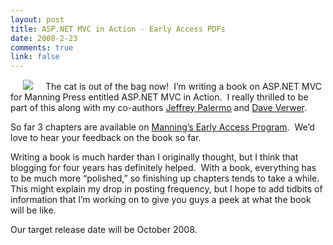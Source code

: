 ```yaml
--- 
layout: post
title: ASP.NET MVC in Action - Early Access PDFs
date: 2008-2-23
comments: true
link: false
---
```

<p><img src="/images/palermo_cover150_.jpg" hspace="20"  border="0"  />The cat is out of the bag now!&nbsp; I&rsquo;m writing a book on ASP.NET MVC for Manning Press entitled ASP.NET MVC in Action.&nbsp; I really thrilled to be part of this along with my co-authors <a href="http://jeffreypalermo.com/" target="_blank">Jeffrey Palermo</a> and <a href="http://daveverwer.com/" target="_blank">Dave Verwer</a>.</p><p>So far 3 chapters are available on <a href="http://manning.com/palermo/" target="_blank">Manning&rsquo;s Early Access Program</a>.&nbsp; We&rsquo;d love to hear your feedback on the book so far.</p><p>Writing a book is much harder than I originally thought, but I think that blogging for four years has definitely helped.&nbsp; With a book, everything has to be much more &ldquo;polished,&rdquo; so finishing up chapters tends to take a while.&nbsp; This might explain my drop in posting frequency, but I hope to add tidbits of information that I&rsquo;m working on to give you guys a peek at what the book will be like.</p><p>Our target release date will be October 2008.</p>
